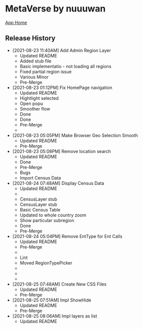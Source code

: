 # MetaVerse by nuuuwan

[App Home](https://nuuuwan.github.io/metaverse)


## Release History
* [2021-08-23 11:40AM] Add Admin Region Layer
  * Updated README
  * Added stub file
  * Basic implementatio  - not loading all regions
  * Fixed partial region issue
  * Various Minor
  * Pre-Merge
* [2021-08-23 01:12PM] Fix HomePage navigation
  * Updated README
  * Hightlight selected
  * Open popu
  * Smoother flow
  * Done
  * Done
  * Pre-Merge
  * 
* [2021-08-23 05:05PM] Make Browser Geo Selection Smooth
  * Updated README
  * Pre-Merge
* [2021-08-23 05:08PM] Remove location search
  * Updated README
  * Done
  * Pre-Merge
  * Bugs
  * Import Census Data
* [2021-08-24 07:48AM] Display Census Data
  * Updated README
  * 
  * CensusLayer stub
  * CensusLayer stub
  * Basic Census Table
  * Updated to whole country zoom
  * Show particular subregion
  * Done
  * Pre-Merge
* [2021-08-24 05:04PM] Remove EntType for Ent Calls
  * Updated README
  * Pre-Merge
  * 
  * Lint
  * Moved RegionTypePicker
  * 
  * 
  * 
* [2021-08-25 07:48AM] Create New CSS Files
  * Updated README
  * Pre-Merge
* [2021-08-25 07:51AM] Impl ShowHide
  * Updated README
  * Pre-Merge
* [2021-08-25 08:06AM] Impl layers as list
  * Updated README
